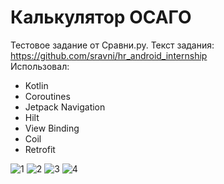 # Калькулятор ОСАГО
Тестовое задание от Сравни.ру. Текст задания: https://github.com/sravni/hr_android_internship  
Использовал:  
- Kotlin  
- Coroutines  
- Jetpack Navigation  
- Hilt  
- View Binding  
- Coil  
- Retrofit 
      
![1](https://user-images.githubusercontent.com/92474437/161151934-c593d34a-884f-4435-8a55-cc28d99f39ca.png) 
![2](https://user-images.githubusercontent.com/92474437/161151981-3a59ed90-ca62-4fb6-abb6-2f840be84ddb.png)
![3](https://user-images.githubusercontent.com/92474437/161151994-2a9166a0-3308-4214-8a8d-351cca7150e6.png)
![4](https://user-images.githubusercontent.com/92474437/161151997-d5fbc5ae-e517-4c5c-9e79-adb600222d92.png)

